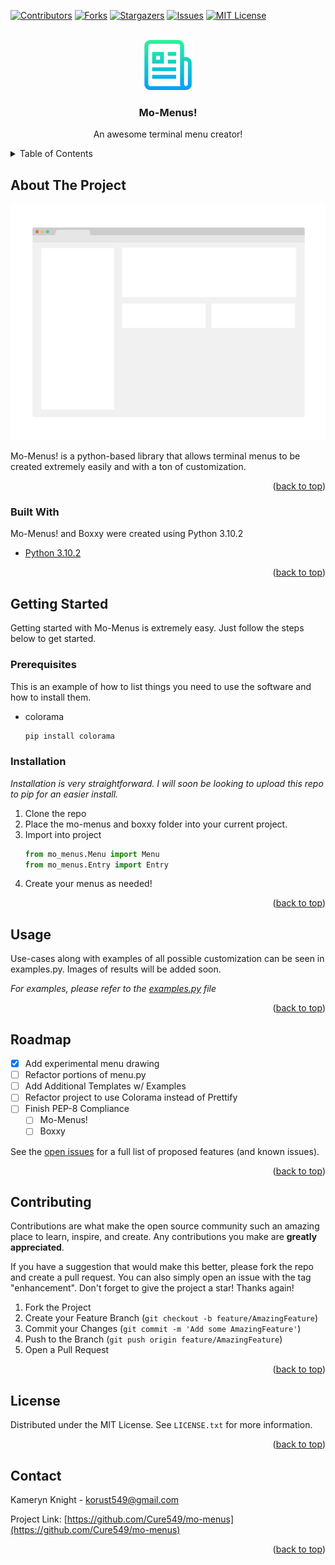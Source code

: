 <div id="top"></div>

[![Contributors][contributors-shield]][contributors-url]
[![Forks][forks-shield]][forks-url]
[![Stargazers][stars-shield]][stars-url]
[![Issues][issues-shield]][issues-url]
[![MIT License][license-shield]][license-url]



<!-- PROJECT LOGO -->
<br />
<div align="center">
  <a href="https://github.com/Cure549/mo-menus">
    <img src="_images/logo.png" alt="Logo" width="80" height="80">
  </a>

  <h3 align="center">Mo-Menus!</h3>

  <p align="center">
    An awesome terminal menu creator!
  </p>
</div>



<!-- TABLE OF CONTENTS -->
<details>
  <summary>Table of Contents</summary>
  <ol>
    <li>
      <a href="#about-the-project">About The Project</a>
      <ul>
        <li><a href="#built-with">Built With</a></li>
      </ul>
    </li>
    <li>
      <a href="#getting-started">Getting Started</a>
      <ul>
        <li><a href="#prerequisites">Prerequisites</a></li>
        <li><a href="#installation">Installation</a></li>
      </ul>
    </li>
    <li><a href="#usage">Usage</a></li>
    <li><a href="#roadmap">Roadmap</a></li>
    <li><a href="#contributing">Contributing</a></li>
    <li><a href="#license">License</a></li>
    <li><a href="#contact">Contact</a></li>
  </ol>
</details>



<!-- ABOUT THE PROJECT -->
## About The Project

[![Product Name Screen Shot][product-screenshot]](https://example.com)

Mo-Menus! is a python-based library that allows terminal menus to be created extremely easily and with a ton of customization.

<p align="right">(<a href="#top">back to top</a>)</p>



### Built With

Mo-Menus! and Boxxy were created using Python 3.10.2

* [Python 3.10.2](https://www.python.org/downloads/release/python-3102/)

<p align="right">(<a href="#top">back to top</a>)</p>



<!-- GETTING STARTED -->
## Getting Started

Getting started with Mo-Menus is extremely easy. Just follow the steps below to get started.

### Prerequisites

This is an example of how to list things you need to use the software and how to install them.
* colorama
  ```py
  pip install colorama
  ```

### Installation

_Installation is very straightforward. I will soon be looking to upload this repo to pip for an easier install._

1. Clone the repo
2. Place the mo-menus and boxxy folder into your current project.
3. Import into project
   ```py
   from mo_menus.Menu import Menu
   from mo_menus.Entry import Entry
   ```
4. Create your menus as needed!

<p align="right">(<a href="#top">back to top</a>)</p>



<!-- USAGE EXAMPLES -->
## Usage

Use-cases along with examples of all possible customization can be seen in examples.py. Images of results will be added soon.

_For examples, please refer to the [examples.py](https://github.com/Cure549/mo-menus/blob/main/examples.py) file_

<p align="right">(<a href="#top">back to top</a>)</p>



<!-- ROADMAP -->
## Roadmap

- [x] Add experimental menu drawing
- [ ] Refactor portions of menu.py
- [ ] Add Additional Templates w/ Examples
- [ ] Refactor project to use Colorama instead of Prettify
- [ ] Finish PEP-8 Compliance
    - [ ] Mo-Menus!
    - [ ] Boxxy

See the [open issues](https://github.com/Cure549/mo-menus/issues) for a full list of proposed features (and known issues).

<p align="right">(<a href="#top">back to top</a>)</p>



<!-- CONTRIBUTING -->
## Contributing

Contributions are what make the open source community such an amazing place to learn, inspire, and create. Any contributions you make are **greatly appreciated**.

If you have a suggestion that would make this better, please fork the repo and create a pull request. You can also simply open an issue with the tag "enhancement".
Don't forget to give the project a star! Thanks again!

1. Fork the Project
2. Create your Feature Branch (`git checkout -b feature/AmazingFeature`)
3. Commit your Changes (`git commit -m 'Add some AmazingFeature'`)
4. Push to the Branch (`git push origin feature/AmazingFeature`)
5. Open a Pull Request

<p align="right">(<a href="#top">back to top</a>)</p>



<!-- LICENSE -->
## License

Distributed under the MIT License. See `LICENSE.txt` for more information.

<p align="right">(<a href="#top">back to top</a>)</p>



<!-- CONTACT -->
## Contact

Kameryn Knight - korust549@gmail.com

Project Link: [https://github.com/Cure549/mo-menus](https://github.com/Cure549/mo-menus)

<p align="right">(<a href="#top">back to top</a>)</p>


<!-- MARKDOWN LINKS & IMAGES -->
<!-- https://www.markdownguide.org/basic-syntax/#reference-style-links -->
[contributors-shield]: https://img.shields.io/github/contributors/cure549/mo-menus.svg?style=for-the-badge
[contributors-url]: https://github.com/Cure549/mo-menus/graphs/contributors
[forks-shield]: https://img.shields.io/github/forks/cure549/mo-menus.svg?style=for-the-badge
[forks-url]: https://github.com/Cure549/mo-menus/network/members
[stars-shield]: https://img.shields.io/github/stars/cure549/mo-menus.svg?style=for-the-badge
[stars-url]: https://github.com/Cure549/mo-menus/stargazers
[issues-shield]: https://img.shields.io/github/issues/cure549/mo-menus.svg?style=for-the-badge
[issues-url]: https://github.com/Cure549/mo-menus/issues
[license-shield]: https://img.shields.io/github/license/cure549/mo-menus.svg?style=for-the-badge
[license-url]: https://github.com/Cure549/mo-menus/blob/main/LICENSE.txt
[product-screenshot]: _images/screenshot.png